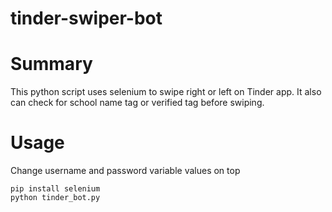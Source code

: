 # tinder-swiper-bot
# Summary
This python script uses selenium to swipe right or left on Tinder app. It also can check for school name tag or verified tag before swiping.
# Usage
Change username and password variable values on top <br />
```
pip install selenium
python tinder_bot.py
```

